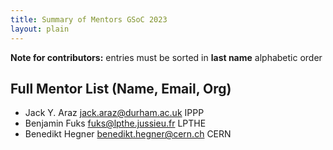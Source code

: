 ```yaml
---
title: Summary of Mentors GSoC 2023
layout: plain
---
```


**Note for contributors:** entries must be sorted in **last name** alphabetic order

## Full Mentor List (Name, Email, Org)
* Jack Y. Araz [jack.araz@durham.ac.uk](mailto:jack.araz@durham.ac.uk) IPPP
* Benjamin Fuks [fuks@lpthe.jussieu.fr](mailto:fuks@lpthe.jussieu.fr) LPTHE
* Benedikt Hegner [benedikt.hegner@cern.ch](mailto:benedikt.hegner@cern.ch) CERN
